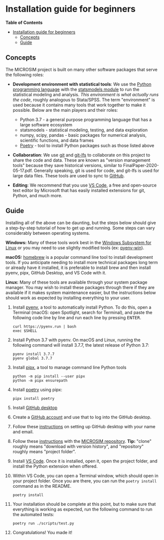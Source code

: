 # Installation guide for beginners

**Table of Contents**

- [Installation guide for beginners](#installation-guide-for-beginners)
    - [Concepts](#concepts)
    - [Guide](#guide)


## Concepts

The MICROSIM project is built on many other software packages that serve the following roles:

* **Development environment with statistical tools**: We use the [Python programming language](https://www.python.org/) with the [statsmodels module](https://www.statsmodels.org/stable/index.html) to run the statistical modeling and analysis. *This environment is what actually runs the code*, roughly analogous to Stata/SPSS. The term "environment" is used because it contains many tools that work together to make it possible. Below are the main players and their roles:
  * Python 3.7 - a general purpose programming language that has a large software ecosystem
  * statsmodels - statistical modeling, testing, and data exploration
  * numpy, scipy, pandas - basic packages for numerical analysis, scientific functions, and data frames
  * [Poetry](https://python-poetry.org/) - tool to install Python packages such as those listed above

* **Collaboration**: We use [git](https://git-scm.com/) and [git-lfs](https://git-lfs.github.com/) to collaborate on this project to share the code and data. These are known as "version management tools" because they save historical versions, similar to FinalPaper-2020-05-17.pdf. Generally speaking, git is used for code, and git-lfs is used for large data files. These tools are used to sync to [GitHub](https://github.com/jburke5/microsim).

* **Editing**: We recommend that you use [VS Code](https://code.visualstudio.com/), a free and open-source text editor by Microsoft that has easily installed extensions for git, Python, and much more.

## Guide

Installing all of the above can be daunting, but the steps below should give a step-by-step tutorial of how to get up and running. Some steps can vary considerably between operating systems.

**Windows:** Many of these tools work best in the [Windows Subsystem for Linux](https://docs.microsoft.com/en-us/windows/wsl/install-win10) or you may need to use slightly modified tools (ex: [pyenv-win](https://github.com/pyenv-win/pyenv-win)).

**macOS:** [homebrew](https://brew.sh/) is a popular command line tool to install development tools. If you anticipate needing to install more technical packages long term or already have it installed, it is preferable to install brew and then install pyenv, pipx, GitHub Desktop, and VS Code with it.

**Linux:** Many of these tools are available through your system package manager. You may wish to install these packages through there if they are available if it makes system maintenance easier, but the instructions below should work as expected by installing everything to your user.

1. Install [pyenv](https://github.com/pyenv/pyenv#installation), a tool to automatically install Python. To do this, open a Terminal (macOS: open Spotlight, search for Terminal), and paste the following code line by line and run each line by pressing <kbd>ENTER</kbd>.

    ```
    curl https://pyenv.run | bash
    exec $SHELL
    ```

1. Install Python 3.7 with pyenv. On macOS and Linux, running the following command will install 3.7.7, the latest release of Python 3.7:

    ```
    pyenv install 3.7.7
    pyenv global 3.7.7
    ```

1. Install [pipx](https://github.com/pipxproject/pipx), a tool to manage command line Python tools

    ```
    python -m pip install --user pipx
    python -m pipx ensurepath
    ```

1. Install [poetry](https://python-poetry.org/docs/#installation) using pipx:

    ```
    pipx install poetry
    ```

1. Install [GitHub desktop](https://desktop.github.com/)

1. Create a [GitHub account](https://github.com/) and use that to log into the GitHub desktop.

1. Follow these [instructions](https://help.github.com/en/desktop/getting-started-with-github-desktop/configuring-git-for-github-desktop) on setting up GitHub desktop with your name and email.

1. Follow these [instructions](https://help.github.com/en/desktop/contributing-to-projects/cloning-a-repository-from-github-to-github-desktop) with the [MICROSIM repository](https://github.com/jburke5/microsim).
**Tip:** "clone" roughly means "download with version history", and "repository" roughly means "project folder".

1. Install [VS Code](https://code.visualstudio.com/Download). Once it is installed, open it, open the project folder, and install the Python extension when offered.

1. Within VS Code, you can open a Terminal window, which should open in your project folder. Once you are there, you can run the `poetry install` command as in the README.

    ```
    poetry install
    ```

1. Your installation should be complete at this point, but to make sure that everything is working as expected, run the following command to run the automated tests:

    ```
    poetry run ./scripts/test.py
    ```

1. Congratulations! You made it!
